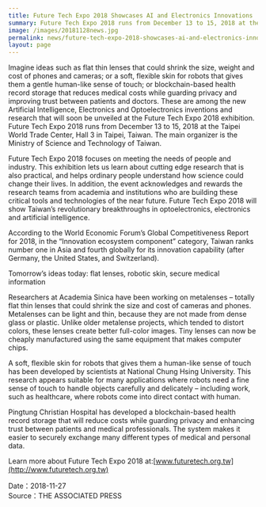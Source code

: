 ```yaml
---
title: Future Tech Expo 2018 Showcases AI and Electronics Innovations
summary: Future Tech Expo 2018 runs from December 13 to 15, 2018 at the Taipei World Trade Center, Hall 3 in Taipei, Taiwan.
image: /images/20181128news.jpg
permalink: news/future-tech-expo-2018-showcases-ai-and-electronics-innovations/
layout: page
---
```

Imagine ideas such as flat thin lenses that could shrink the size, weight and cost of phones and cameras; or a soft, flexible skin for robots that gives them a gentle human-like sense of touch; or blockchain-based health record storage that reduces medical costs while guarding privacy and improving trust between patients and doctors. These are among the new Artificial Intelligence, Electronics and Optoelectronics inventions and research that will soon be unveiled at the Future Tech Expo 2018 exhibition. Future Tech Expo 2018 runs from December 13 to 15, 2018 at the Taipei World Trade Center, Hall 3 in Taipei, Taiwan. The main organizer is the Ministry of Science and Technology of Taiwan.

Future Tech Expo 2018 focuses on meeting the needs of people and industry. This exhibition lets us learn about cutting edge research that is also practical, and helps ordinary people understand how science could change their lives. In addition, the event acknowledges and rewards the research teams from academia and institutions who are building these critical tools and technologies of the near future. Future Tech Expo 2018 will show Taiwan’s revolutionary breakthroughs in optoelectronics, electronics and artificial intelligence.

According to the World Economic Forum’s Global Competitiveness Report for 2018, in the “Innovation ecosystem component” category, Taiwan ranks number one in Asia and fourth globally for its innovation capability (after Germany, the United States, and Switzerland).

Tomorrow’s ideas today: flat lenses, robotic skin, secure medical information

Researchers at Academia Sinica have been working on metalenses – totally flat thin lenses that could shrink the size and cost of cameras and phones. Metalenses can be light and thin, because they are not made from dense glass or plastic. Unlike older metalense projects, which tended to distort colors, these lenses create better full-color images. Tiny lenses can now be cheaply manufactured using the same equipment that makes computer chips.

A soft, flexible skin for robots that gives them a human-like sense of touch has been developed by scientists at National Chung Hsing University. This research appears suitable for many applications where robots need a fine sense of touch to handle objects carefully and delicately – including work, such as healthcare, where robots come into direct contact with human.

Pingtung Christian Hospital has developed a blockchain-based health record storage that will reduce costs while guarding privacy and enhancing trust between patients and medical professionals. The system makes it easier to securely exchange many different types of medical and personal data.

Learn more about Future Tech Expo 2018 at:[www.futuretech.org.tw](http://www.futuretech.org.tw)

Date：2018-11-27
<br/>
Source：THE ASSOCIATED PRESS
